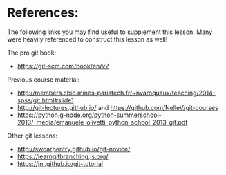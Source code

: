 # References:

The following links you may find useful to supplement this lesson. Many were
heavily referenced to construct this lesson as well!

The pro git book:
* https://git-scm.com/book/en/v2

Previous course material:

* http://members.cbio.mines-paristech.fr/~nvaroquaux/teaching/2014-spss/git.html#slide1
* http://git-lectures.github.io/ and https://github.com/NelleV/git-courses
* https://python.g-node.org/python-summerschool-2013/_media/emanuele_olivetti_python_school_2013_git.pdf

Other git lessons:

* http://swcarpentry.github.io/git-novice/
* https://learngitbranching.js.org/
* https://jni.github.io/git-tutorial
